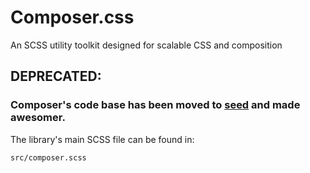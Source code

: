# Composer.css
An SCSS utility toolkit designed for scalable CSS and composition

## DEPRECATED:
### Composer's code base has been moved to [seed](https://github.com/helpscout/seed) and made awesomer.

The library's main SCSS file can be found in:
```
src/composer.scss
```
